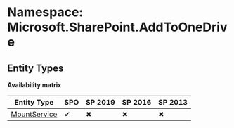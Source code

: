 # Namespace: Microsoft.SharePoint.AddToOneDrive
## Entity Types

**Availability matrix**

Entity Type | SPO | SP 2019 | SP 2016 | SP 2013
----------|-----|---------|---------|--------
[MountService](./EntityTypes/MountService.md) | ✔ | ✖ | ✖ | ✖
